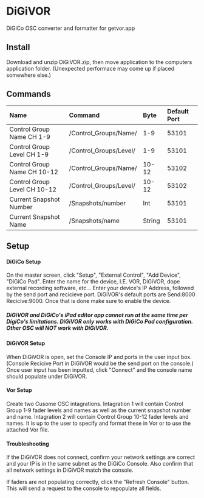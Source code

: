 # DiGiVOR
DiGiCo OSC converter and formatter for getvor.app

## Install
Download and unzip DiGiVOR.zip, then move application to the computers application folder. (Unexpected performace may come up if placed somewhere else.)

## Commands
| Name                       | Command               |Byte   | Default Port  |
| :--------------------------|:----------------------| :-----|:--------------|
|Control Group Name CH 1-9   |/Control_Groups/Name/  | 1-9   | 53101
|Control Group Level CH 1-9  |/Control_Groups/Level/ | 1-9   | 53101
|Control Group Name CH 10-12 |/Control_Groups/Name/  | 10-12 | 53102
|Control Group Level CH 10-12|/Control_Groups/Level/ | 10-12 | 53102
|Current Snapshot Number     |/Snapshots/number      |Int    | 53101
|Current Snapshot Name       |/Snapshots/name        |String | 53101

## Setup

#### DiGiCo Setup

On the master screen, click "Setup", "External Control", "Add Device", "DiGiCo Pad". Enter the name for the device, I.E. VOR, DiGiVOR, dope external recording software, etc... Enter your device's IP Address, followed by the send port and recicieve port. DiGiVOR's default ports are Send:8000 Recicive:9000. Once that is done make sure to enable the device. 

##### DiGiVOR and DiGiCo's iPad editor app cannot run at the same time per DigiCo's limitations. DiGiVOR only works with DiGiCo Pad configuration. Other OSC will NOT work with DiGiVOR.

#### DiGiVOR Setup
When DiGiVOR is open, set the Console IP and ports in the user input box. (Console Recicive Port in DiGiVOR would be the send port on the console.) Once user input has been inputted, click "Connect" and the console name should populate under DiGiVOR.

#### Vor Setup
Create two Cusome OSC intagrations. Intagration 1 will contain Control Group 1-9 fader levels and names as well as the current snapshot number and name. Intagration 2 will contain Control Group 10-12 fader levels and names. It is up to the user to specify and format these in Vor or to use the attached Vor file.


#### Troubleshooting
If the DiGiVOR does not connect, confirm your network settings are correct and your IP is in the same subnet as the DiGiCo Console. Also confirm that all network settings in DiGiVOR match the console.

If faders are not populating correctly, click the "Refresh Console" button. This will send a request to the console to repopulate all fields.
